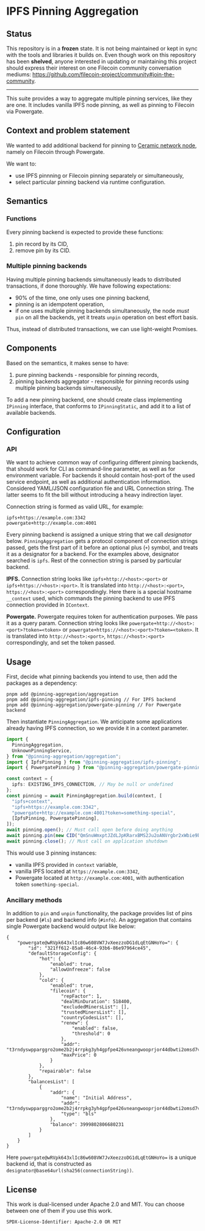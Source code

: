 # IPFS Pinning Aggregation

## Status

This repository is in a **frozen** state. It is not being maintained or kept in sync with the tools and libraries it builds on. Even though work on this repository has been **shelved**, anyone interested in updating or maintaining this project should express their interest on one Filecoin community conversation mediums: <https://github.com/filecoin-project/community#join-the-community>.

---

This suite provides a way to aggregate multiple pinning services, like they are one.
It includes vanilla IPFS node pinning, as well as pinning to Filecoin via Powergate.

## Context and problem statement

We wanted to add additional backend for pinning to [Ceramic network node](https://github.com/ceramicnetwork/js-ceramic), namely on Filecoin through Powergate.

We want to:

- use IPFS pinnning or Filecoin pinning separately or simultaneously,
- select particular pinning backend via runtime configuration.

## Semantics

### Functions

Every pinning backend is expected to provide these functions:

1. pin record by its CID,
2. remove pin by its CID.

### Multiple pinning backends

Having multiple pinning backends simultaneously leads to distributed transactions, if done thoroughly. We have following expectations:

- 90% of the time, one only uses one pinning backend,
- pinning is an idempotent operation,
- if one uses multiple pinning backends simultaneously, the node _must_ `pin` on all the backends, yet it treats `unpin` operation on best effort basis.

Thus, instead of distributed transactions, we can use light-weight Promises.

## Components

Based on the semantics, it makes sense to have:

1. pure pinning backends - responsible for pinning records,
2. pinning backends aggregator - responsible for pinning records using multiple pinning backends simultaneously,

To add a new pinning backend, one should create class implementing `IPinning` interface, that conforms to `IPinningStatic`, and add it to a list of available backends.

## Configuration

### API

We want to achieve common way of configuring different pinning backends, that should work for CLI as command-line parameter, as well as for environment variable. For backends it should contain host-port of the used service endpoint, as well as additional authentication information. Considered YAML/JSON configuration file and URL Connection string. The latter seems to fit the bill without introducing a heavy indirection layer.

Connection string is formed as valid URL, for example:

```
ipfs+https://example.com:3342
powergate+http://example.com:4001
```

Every pinning backend is assigned a unique string that we call _designator_ below. `PinningAggregation` gets a protocol component of connection strings passed, gets the first part of it before an optional plus (`+`) symbol, and treats it as a designator for a backend.
For the examples above, designator searched is `ipfs`. Rest of the connection string is parsed by particular backend.

**IPFS.** Connection string looks like `ipfs+http://<host>:<port>` or `ipfs+https://<host>:<port>`. It is translated into `http://<host>:<port>`, `https://<host>:<port>` correspondingly.
Here there is a special hostname `__context` used, which commands the pinning backend to use IPFS connection provided in `IContext`.

**Powergate.** Powergate requires token for authentication purposes. We pass it as a query param. Connection string looks like `powergate+http://<host>:<port>?token=<token>` or `powergate+https://<host>:<port>?token=<token>`. It is translated into `http://<host>:<port>`, `https://<host>:<port>` correspondingly, and set the token passed.

## Usage

First, decide what pinning backends you intend to use, then add the packages as a dependency:

```
pnpm add @pinning-aggregation/aggregation
pnpm add @pinning-aggregation/ipfs-pinning // For IPFS backend
pnpm add @pinning-aggregation/powergate-pinning // For Powergate backend
```

Then instantiate `PinningAggregation`. We anticipate some applications already having IPFS connection, so we provide it in a context parameter.

```typescript
import {
  PinningAggregation,
  UnknownPinningService,
} from "@pinning-aggregation/aggregation";
import { IpfsPinning } from "@pinning-aggregation/ipfs-pinning";
import { PowergatePinning } from "@pinning-aggregation/powergate-pinning";

const context = {
  ipfs: EXISTING_IPFS_CONNECTION, // May be null or undefined
};
const pinning = await PinningAggregation.build(context, [
  "ipfs+context",
  "ipfs+https://example.com:3342",
  "powergate+http://example.com:4001?token=something-special",
  [IpfsPinning, PowergatePinning],
]);
await pinning.open(); // Must call open before doing anything
await pinning.pin(new CID("QmSnuWmxptJZdLJpKRarxBMS2Ju2oANVrgbr2xWbie9b2D"));
await pinning.close(); // Must call on application shutdown
```

This would use 3 pinning instances:

- vanilla IPFS provided in `context` variable,
- vanilla IPFS located at `https://example.com:3342`,
- Powergate located at `http://example.com:4001`, with authentication token `something-special`.

### Ancillary methods

In addition to `pin` and `unpin` functionality, the package provides list of pins per backend (`#ls`) and backend info (`#info`).
An aggregation that contains single Powergate backend would output like below:

```
{
    "powergate@wRVpk643xlIc86w608VW7JvXeezzoDG1dLqEtGNHoYo=": {
        "id": "321ff612-85a8-46c4-93b6-86e97964ce45",
        "defaultStorageConfig": {
            "hot": {
                "enabled": true,
                "allowUnfreeze": false
            },
            "cold": {
                "enabled": true,
                "filecoin": {
                    "repFactor": 1,
                    "dealMinDuration": 518400,
                    "excludedMinersList": [],
                    "trustedMinersList": [],
                    "countryCodesList": [],
                    "renew": {
                        "enabled": false,
                        "threshold": 0
                    },
                    "addr": "t3rndyswpparggro2ome2b2j4rrpkg3yh4gpfpe426vneangwooprjor44dbwti2omsd7vkcb2lt6fcwpdt6sq",
                    "maxPrice": 0
                }
            },
            "repairable": false
        },
        "balancesList": [
            {
                "addr": {
                    "name": "Initial Address",
                    "addr": "t3rndyswpparggro2ome2b2j4rrpkg3yh4gpfpe426vneangwooprjor44dbwti2omsd7vkcb2lt6fcwpdt6sq",
                    "type": "bls"
                },
                "balance": 3999802806680231
            }
        ]
    }
}
```

Here `powergate@wRVpk643xlIc86w608VW7JvXeezzoDG1dLqEtGNHoYo=` is a unique backend id,
that is constructed as `designator@base64url(sha256(connectionString))`.

## License

This work is dual-licensed under Apache 2.0 and MIT.
You can choose between one of them if you use this work.

`SPDX-License-Identifier: Apache-2.0 OR MIT`
